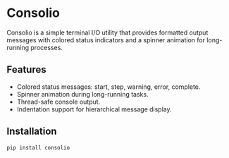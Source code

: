 # Consolio

Consolio is a simple terminal I/O utility that provides formatted output messages with colored status indicators and a spinner animation for long-running processes.

## Features

- Colored status messages: start, step, warning, error, complete.
- Spinner animation during long-running tasks.
- Thread-safe console output.
- Indentation support for hierarchical message display.

## Installation

```bash
pip install consolio
